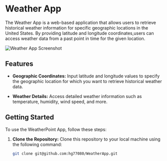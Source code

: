# Weather App

The Weather App is a web-based application that allows users to retrieve historical weather information for specific geographic locations in the United States. By providing latitude and longitude coordinates,users can access weather data from a past point in time for the given location.

![Weather App Screenshot](./HomeScreen.png)

## Features

- **Geographic Coordinates:** Input latitude and longitude values to specify the geographic location for which you want to retrieve historical weather data.

- **Weather Details:** Access detailed weather information such as temperature, humidity, wind speed, and more.

## Getting Started

To use the WeatherPoint App, follow these steps:

1. **Clone the Repository:** Clone this repository to your local machine using the following command:

   ```sh
   git clone git@github.com:hg77080/WeatherApp.git
   ```
